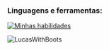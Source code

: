 <h3 align="left">Linguagens e ferramentas:</h3>

[![Minhas habilidades](https://skillicons.dev/icons?i=kotlin,ts,angular,spring,docker,latex,sass,figma,idea)](https://skillicons.dev)

<p><img align="left" src="https://github-readme-stats.vercel.app/api/top-langs?username=LucasWithBoots&show_icons=true&locale=en&layout=compact" alt="LucasWithBoots" /> </p>
